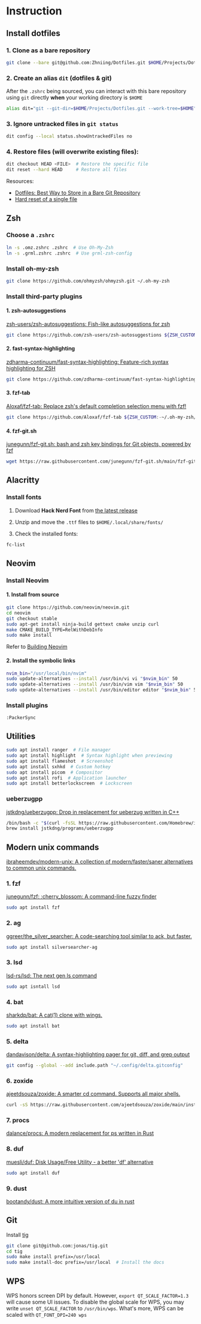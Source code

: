 # Instruction

## Install dotfiles

### 1. Clone as a bare repository

```bash
git clone --bare git@github.com:Zhniing/Dotfiles.git $HOME/Projects/Dotfiles.git
```

### 2. Create an alias `dit` (**d**otfiles & g**it**)

After the `.zshrc` being sourced, you can interact with this bare repository
using `git` directly **when** your working directory is `$HOME`

```bash
alias dit="git --git-dir=$HOME/Projects/Dotfiles.git --work-tree=$HOME"
```

### 3. Ignore untracked files in `git status`

```bash
dit config --local status.showUntrackedFiles no
```

### 4. Restore files (will overwrite existing files):

```bash
dit checkout HEAD <FILE>  # Restore the specific file
dit reset --hard HEAD     # Restore all files
```

Resources: 
- [Dotfiles: Best Way to Store in a Bare Git Repository](https://www.atlassian.com/git/tutorials/dotfiles)
- [Hard reset of a single file](https://stackoverflow.com/a/7147320)

## Zsh

### Choose a `.zshrc`

```bash
ln -s .omz.zshrc .zshrc  # Use Oh-My-Zsh
ln -s .grml.zshrc .zshrc  # Use grml-zsh-config
```

### Install oh-my-zsh

```bash
git clone https://github.com/ohmyzsh/ohmyzsh.git ~/.oh-my-zsh
```

### Install third-party plugins

#### 1. zsh-autosuggestions

[zsh-users/zsh-autosuggestions: Fish-like autosuggestions for zsh](https://github.com/zsh-users/zsh-autosuggestions)

```bash
git clone https://github.com/zsh-users/zsh-autosuggestions ${ZSH_CUSTOM:-~/.oh-my-zsh/custom}/plugins/zsh-autosuggestions
```

#### 2. fast-syntax-highlighting

[zdharma-continuum/fast-syntax-highlighting: Feature-rich syntax highlighting for ZSH](https://github.com/zdharma-continuum/fast-syntax-highlighting)

```bash
git clone https://github.com/zdharma-continuum/fast-syntax-highlighting.git ${ZSH_CUSTOM:-$HOME/.oh-my-zsh/custom}/plugins/fast-syntax-highlighting
```

#### 3. fzf-tab

[Aloxaf/fzf-tab: Replace zsh's default completion selection menu with fzf!](https://github.com/Aloxaf/fzf-tab)

```bash
git clone https://github.com/Aloxaf/fzf-tab ${ZSH_CUSTOM:-~/.oh-my-zsh/custom}/plugins/fzf-tab
```

#### 4. fzf-git.sh

[junegunn/fzf-git.sh: bash and zsh key bindings for Git objects, powered by fzf](https://github.com/junegunn/fzf-git.sh)

```bash
wget https://raw.githubusercontent.com/junegunn/fzf-git.sh/main/fzf-git.sh -O ${ZSH_CUSTOM:-~/.oh-my-zsh/custom}/fzf-git.zsh
```

## Alacritty

### Install fonts

1. Download **Hack Nerd Font** from [the latest release](https://github.com/ryanoasis/nerd-fonts/releases/latest)

2. Unzip and move the `.ttf` files to `$HOME/.local/share/fonts/`

3. Check the installed fonts:

```bash
fc-list
```

## Neovim

### Install Neovim

#### 1. Install from source

```bash
git clone https://github.com/neovim/neovim.git
cd neovim
git checkout stable
sudo apt-get install ninja-build gettext cmake unzip curl
make CMAKE_BUILD_TYPE=RelWithDebInfo
sudo make install
```

Refer to [Building Neovim](https://github.com/neovim/neovim/wiki/Building-Neovim)

#### 2. Install the symbolic links

```bash
nvim_bin="/usr/local/bin/nvim"
sudo update-alternatives --install /usr/bin/vi vi "$nvim_bin" 50
sudo update-alternatives --install /usr/bin/vim vim "$nvim_bin" 50
sudo update-alternatives --install /usr/bin/editor editor "$nvim_bin" 50
```

### Install plugins

```vim
:PackerSync
```

## Utilities

```bash
sudo apt install ranger  # File manager
sudo apt install highlight  # Syntax highlight when previewing
sudo apt install flameshot  # Screenshot
sudo apt install sxhkd  # Custom hotkey
sudo apt install picom  # Compositor
sudo apt install rofi  # Application launcher
sudo apt install betterlockscreen  # Lockscreen
```

### ueberzugpp

[jstkdng/ueberzugpp: Drop in replacement for ueberzug written in C++](https://github.com/jstkdng/ueberzugpp)

```bash
/bin/bash -c "$(curl -fsSL https://raw.githubusercontent.com/Homebrew/install/HEAD/install.sh)"
brew install jstkdng/programs/ueberzugpp
```

## Modern unix commands

[ibraheemdev/modern-unix: A collection of modern/faster/saner alternatives to common unix commands.](https://github.com/ibraheemdev/modern-unix)

### 1. fzf

[junegunn/fzf: :cherry\_blossom: A command-line fuzzy finder](https://github.com/junegunn/fzf)

```bash
sudo apt install fzf
```

### 2. ag

[ggreer/the\_silver\_searcher: A code-searching tool similar to ack, but faster.](https://github.com/ggreer/the_silver_searcher)

```bash
sudo apt install silversearcher-ag
```

### 3. lsd

[lsd-rs/lsd: The next gen ls command](https://github.com/lsd-rs/lsd)

```bash
sudo apt isntall lsd
```

### 4. bat

[sharkdp/bat: A cat(1) clone with wings.](https://github.com/sharkdp/bat)

```bash
sudo apt install bat
```

### 5. delta

[dandavison/delta: A syntax-highlighting pager for git, diff, and grep output](https://github.com/dandavison/delta/releases/latest)

```bash
git config --global --add include.path "~/.config/delta.gitconfig"
```

### 6. zoxide

[ajeetdsouza/zoxide: A smarter cd command. Supports all major shells.](https://github.com/ajeetdsouza/zoxide)

```bash
curl -sS https://raw.githubusercontent.com/ajeetdsouza/zoxide/main/install.sh | bash
```

### 7. procs

[dalance/procs: A modern replacement for ps written in Rust](https://github.com/dalance/procs/releases/latest)


### 8. duf

[muesli/duf: Disk Usage/Free Utility - a better 'df' alternative](https://github.com/muesli/duf)

```bash
sudo apt install duf
```

### 9. dust

[bootandy/dust: A more intuitive version of du in rust](https://github.com/bootandy/dust/releases/latest)

## Git

Install [tig](https://github.com/jonas/tig)

```bash
git clone git@github.com:jonas/tig.git
cd tig
sudo make install prefix=/usr/local
sudo make install-doc prefix=/usr/local  # Install the docs
```
## WPS

WPS honors screen DPI by default. However, `export QT_SCALE_FACTOR=1.3` will
cause some UI issues. To disable the global scale for WPS, you may write
`unset QT_SCALE_FACTOR` to `/usr/bin/wps`. What's more, WPS can be scaled
with `QT_FONT_DPI=240 wps`
